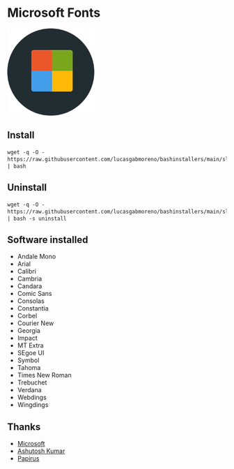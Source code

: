 # Microsoft Fonts
<img src="preview.svg" width="200">

## Install
```
wget -q -O - https://raw.githubusercontent.com/lucasgabmoreno/bashinstallers/main/slingscold/install.sh | bash
```

## Uninstall
```
wget -q -O - https://raw.githubusercontent.com/lucasgabmoreno/bashinstallers/main/slingscold/install.sh | bash -s uninstall
```

## Software installed
* Andale Mono
* Arial
* Calibri
* Cambria
* Candara
* Comic Sans
* Consolas
* Constantia
* Corbel
* Courier New
* Georgia
* Impact
* MT Extra
* SEgoe UI
* Symbol
* Tahoma
* Times New Roman
* Trebuchet
* Verdana
* Webdings
* Wingdings

## Thanks
* [Microsoft](https://learn.microsoft.com/en-us/typography/font-list/)
* [Ashutosh Kumar](https://github.com/Blastoise)
* [Papirus](https://github.com/PapirusDevelopmentTeam)

